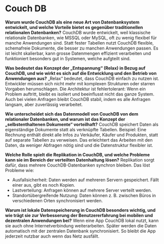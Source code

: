 # Couch DB

**Warum wurde CouchDB als eine neue Art von Datenbanksystem entwickelt, und welche Vorteile bietet es gegenüber traditionellen relationalen Datenbanken?**
CouchDB wurde entwickelt, weil klassische relationale Datenbanken, wie MSSQL oder MySQL, oft zu wenig flexibel für manche Anwendungen sind. Statt fester Tabellen nutzt CouchDB flexible, schemafreie Dokumente, die besser zu manchen Anwendungen passen. Es ist leicht skalierbar, kann grosse Datenmengen effizient verarbeiten und funktioniert besonders gut in Systemen, welche aufgteilt sind.

**Was bedeutet das Konzept der „Entspannung“ (Relax) in Bezug auf CouchDB, und wie wirkt es sich auf die Entwicklung und den Betrieb von Anwendungen aus?**
„Relax“ bedeutet, dass CouchDB einfach zu nutzen ist. Entwickler müssen sich nicht mehr mit komplexen Strukturen oder starren Vorgaben herumschlagen. Die Architektur ist fehlertolerant: Wenn ein Problem auftritt, bleibt es isoliert und beeinflusst nicht das ganze System. Auch bei vielen Anfragen bleibt CouchDB stabil, indem es alle Anfragen langsam, aber zuverlässig verarbeitet.

**Wie unterscheidet sich das Datenmodell von CouchDB von dem relationaler Datenbanken, und warum ist das Konzept der „selbstenthaltenen Dokumente“ vorteilhaft?**
CouchDB speichert Daten als eigenständige Dokumente statt als verknüpfte Tabellen. Beispiel: Eine Rechnung enthält direkt alle Infos zu Verkäufer, Käufer und Produkten, statt auf separate Tabellen zu verweisen. Das erleichtert das Arbeiten mit den Daten, da weniger Abfragen nötig sind und die Datenstruktur flexibler ist.

**Welche Rolle spielt die Replikation in CouchDB, und welche Probleme kann sie im Bereich der verteilten Datenhaltung lösen?**
Replikation sorgt dafür, dass mehrere CouchDB-Datenbanken synchron bleiben. Das löst Probleme wie:
- Ausfallsicherheit: Daten werden auf mehreren Servern gespeichert. Fällt einer aus, gibt es noch Kopien.
- Lastverteilung: Anfragen können auf mehrere Server verteilt werden.
- Standortübergreifende Nutzung: Daten können z. B. zwischen Büros in verschiedenen Orten synchronisiert werden.

**Warum ist lokale Datenspeicherung in CouchDB besonders wichtig, und wie trägt sie zur Verbesserung der Benutzererfahrung bei mobilen und dezentralen Anwendungen bei?**
Wenn eine App CouchDB lokal nutzt, kann sie auch ohne Internetverbindung weiterarbeiten. Später werden die Daten automatisch mit der zentralen Datenbank synchronisiert. So bleibt die App jederzeit nutzbar auch wenn das Netz ausfällt.